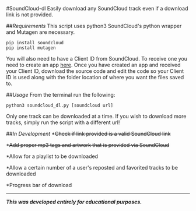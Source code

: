 #SoundCloud-dl
Easily download any SoundCloud track even if a download link is not provided.

##*Requirements*
    This script uses python3
  SoundCloud's python wrapper and Mutagen are necessary. 
  
    pip install soundcloud
    pip install mutagen
  You will also need to have a Client ID from SoundCloud. To receive one you need to create an app [here](http://soundcloud.com/you/apps/new). Once you have created an app and received your Client ID, download the source code and edit the code so your Client ID is used along with the folder location of where you want the files saved to.

##*Usage*
  From the terminal run the following:
  
    python3 soundcloud_dl.py [soundcloud url]
  Only one track can be downloaded at a time. If you wish to download more tracks, simply run the script with a different url!

##*In Development*
  *~~Check if link provided is a valid SoundCloud link~~

  *~~Add proper mp3 tags and artwork that is provided via SoundCloud~~
  
  *Allow for a playlist to be downloaded
  
  *Allow a certain number of a user's reposted and favorited tracks to be downloaded
  
  *Progress bar of download

----
***This was developed entirely for educational purposes.***

  
